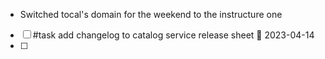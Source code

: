 - Switched tocal's domain for the weekend to the instructure one
- [ ] #task add changelog to catalog service release sheet 📅 2023-04-14
- [ ] 